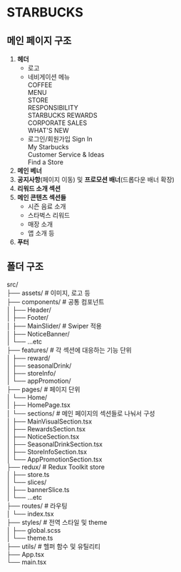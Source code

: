 # STARBUCKS

## 메인 페이지 구조 
1. **헤더**
   - 로고
   - 네비게이션 메뉴   <br/>
        COFFEE  <br/>
        MENU   <br/>
        STORE  <br/>
        RESPONSIBILITY <br/>
        STARBUCKS REWARDS  <br/>
        CORPORATE SALES    <br/>
        WHAT'S NEW   <br/>
   - 로그인/회원가입
        Sign In   <br/>
        My Starbucks   <br/>
        Customer Service & Ideas   <br/>
        Find a Store   <br/>
2. **메인 베너**
3. **공지사항**(페이지 이동) 및 **프로모션 배너**(드롭다운 배너 확장)
4. **리워드 소개 섹션**
5. **메인 콘텐츠 섹션들**
    - 시즌 음료 소개
    - 스타벅스 리워드
    - 매장 소개
    - 앱 소개 등
6. **푸터**

## 폴더 구조
src/ <br/>
├── assets/                # 이미지, 로고 등<br/>
├── components/            # 공통 컴포넌트<br/>
│   ├── Header/<br/>
│   ├── Footer/<br/>
│   ├── MainSlider/        # Swiper 적용<br/>
│   ├── NoticeBanner/<br/>
│   └── ...etc<br/>
├── features/              # 각 섹션에 대응하는 기능 단위<br/>
│   ├── reward/<br/>
│   ├── seasonalDrink/<br/>
│   ├── storeInfo/<br/>
│   └── appPromotion/<br/>
├── pages/                 # 페이지 단위<br/>
│   └── Home/<br/>
│       ├── HomePage.tsx<br/>
│       └── sections/      # 메인 페이지의 섹션들로 나눠서 구성<br/>
│           ├── MainVisualSection.tsx<br/>
│           ├── RewardsSection.tsx<br/>
│           ├── NoticeSection.tsx<br/>
│           ├── SeasonalDrinkSection.tsx<br/>
│           ├── StoreInfoSection.tsx<br/>
│           └── AppPromotionSection.tsx<br/>
├── redux/                 # Redux Toolkit store<br/>
│   ├── store.ts<br/>
│   └── slices/<br/>
│       ├── bannerSlice.ts<br/>
│       └── ...etc<br/>
├── routes/                # 라우팅<br/>
│   └── index.tsx<br/>
├── styles/                # 전역 스타일 및 theme<br/>
│   ├── global.scss<br/>
│   └── theme.ts<br/>
├── utils/                 # 헬퍼 함수 및 유틸리티<br/>
├── App.tsx<br/>
└── main.tsx<br/>